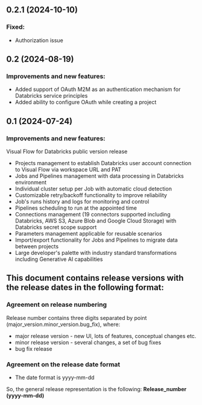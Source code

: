 ## 0.2.1 (2024-10-10)
### Fixed:
- Authorization issue

## 0.2 (2024-08-19)
### Improvements and new features:
- Added support of OAuth M2M as an authentication mechanism for Databricks service principles
- Added ability to configure OAuth while creating a project

## 0.1 (2024-07-24)
### Improvements and new features:
Visual Flow for Databricks public version release
- Projects management to establish Databricks user account connection to Visual Flow via workspace URL and PAT
- Jobs and Pipelines management with data processing in Databricks environment
- Individual cluster setup per Job with automatic cloud detection
- Customizable retry/backoff functionality to improve reliability
- Job's runs history and logs for monitoring and control
- Pipelines scheduling to run at the appointed time
- Connections management (19 connectors supported including Databricks, AWS S3, Azure Blob and Google Cloud Storage) with Databricks secret scope support
- Parameters management applicable for reusable scenarios
- Import/export functionality for Jobs and Pipelines to migrate data between projects
- Large developer's palette with industry standard transformations including Generative AI capabilities
​
## This document contains release versions with the release dates in the following format:
### Agreement on release numbering
Release number contains three digits separated by point (major_version.minor_version.bug_fix), where:
- major release version - new UI, lots of features, conceptual changes etc.
- minor release version - several changes, a set of bug fixes
- bug fix release

### Agreement on the release date format
- The date format is yyyy-mm-dd

So, the general release representation is the following: **Release_number (yyyy-mm-dd)**